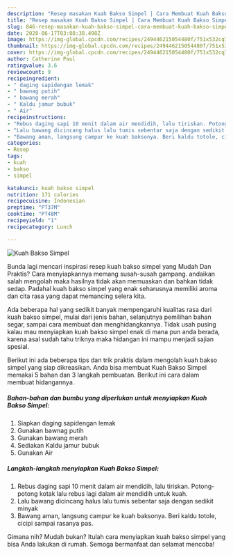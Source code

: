 ```yaml
---
description: "Resep masakan Kuah Bakso Simpel | Cara Membuat Kuah Bakso Simpel Yang Mudah Dan Praktis"
title: "Resep masakan Kuah Bakso Simpel | Cara Membuat Kuah Bakso Simpel Yang Mudah Dan Praktis"
slug: 846-resep-masakan-kuah-bakso-simpel-cara-membuat-kuah-bakso-simpel-yang-mudah-dan-praktis
date: 2020-06-17T03:08:38.498Z
image: https://img-global.cpcdn.com/recipes/249446215054480f/751x532cq70/kuah-bakso-simpel-foto-resep-utama.jpg
thumbnail: https://img-global.cpcdn.com/recipes/249446215054480f/751x532cq70/kuah-bakso-simpel-foto-resep-utama.jpg
cover: https://img-global.cpcdn.com/recipes/249446215054480f/751x532cq70/kuah-bakso-simpel-foto-resep-utama.jpg
author: Catherine Paul
ratingvalue: 3.6
reviewcount: 9
recipeingredient:
- " daging sapidengan lemak"
- " bawnag putih"
- " bawang merah"
- " Kaldu jamur bubuk"
- " Air"
recipeinstructions:
- "Rebus daging sapi 10 menit dalam air mendidih, lalu tiriskan. Potong-potong kotak lalu rebus lagi dalam air mendidih untuk kuah."
- "Lalu bawang dicincang halus lalu tumis sebentar saja dengan sedikit minyak"
- "Bawang aman, langsung campur ke kuah baksonya. Beri kaldu totole, cicipi sampai rasanya pas."
categories:
- Resep
tags:
- kuah
- bakso
- simpel

katakunci: kuah bakso simpel 
nutrition: 171 calories
recipecuisine: Indonesian
preptime: "PT37M"
cooktime: "PT48M"
recipeyield: "1"
recipecategory: Lunch

---
```



![Kuah Bakso Simpel](https://img-global.cpcdn.com/recipes/249446215054480f/751x532cq70/kuah-bakso-simpel-foto-resep-utama.jpg)

Bunda lagi mencari inspirasi resep kuah bakso simpel yang Mudah Dan Praktis? Cara menyiapkannya memang susah-susah gampang. andaikan salah mengolah maka hasilnya tidak akan memuaskan dan bahkan tidak sedap. Padahal kuah bakso simpel yang enak seharusnya memiliki aroma dan cita rasa yang dapat memancing selera kita.

Ada beberapa hal yang sedikit banyak mempengaruhi kualitas rasa dari kuah bakso simpel, mulai dari jenis bahan, selanjutnya pemilihan bahan segar, sampai cara membuat dan menghidangkannya. Tidak usah pusing kalau mau menyiapkan kuah bakso simpel enak di mana pun anda berada, karena asal sudah tahu triknya maka hidangan ini mampu menjadi sajian spesial.




Berikut ini ada beberapa tips dan trik praktis dalam mengolah kuah bakso simpel yang siap dikreasikan. Anda bisa membuat Kuah Bakso Simpel memakai 5 bahan dan 3 langkah pembuatan. Berikut ini cara dalam membuat hidangannya.

<!--inarticleads1-->

##### Bahan-bahan dan bumbu yang diperlukan untuk menyiapkan Kuah Bakso Simpel:

1. Siapkan  daging sapidengan lemak
1. Gunakan  bawnag putih
1. Gunakan  bawang merah
1. Sediakan  Kaldu jamur bubuk
1. Gunakan  Air




<!--inarticleads2-->

##### Langkah-langkah menyiapkan Kuah Bakso Simpel:

1. Rebus daging sapi 10 menit dalam air mendidih, lalu tiriskan. Potong-potong kotak lalu rebus lagi dalam air mendidih untuk kuah.
1. Lalu bawang dicincang halus lalu tumis sebentar saja dengan sedikit minyak
1. Bawang aman, langsung campur ke kuah baksonya. Beri kaldu totole, cicipi sampai rasanya pas.




Gimana nih? Mudah bukan? Itulah cara menyiapkan kuah bakso simpel yang bisa Anda lakukan di rumah. Semoga bermanfaat dan selamat mencoba!
